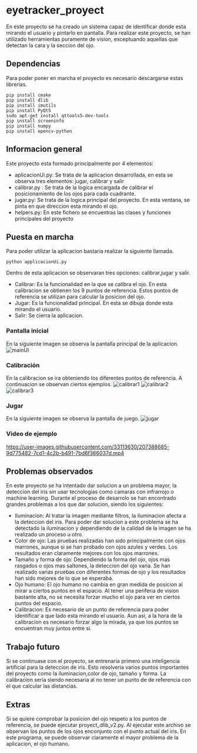 # eyetracker_proyect
En este proyecto se ha creado un sistema capaz de identificar donde esta mirando el usuario y pintarlo en pantalla. Para realizar este proyecto, se han utilizado herramientas puramente de vision, exceptuando aquellas que detectan la cara y la seccion del ojo.
## Dependencias 
Para poder poner en marcha el proyecto es necesario descargarse estas librerias.
```
pip install cmake
pip install dlib
pip install imutils
pip install PyQt5
sudo apt-get install qttools5-dev-tools
pip install screeninfo
pip install numpy
pip install opencv-python
```
## Informacion general
Este proyecto esta formado principalmente por 4 elementos:
* aplicacionUi.py: Se trata de la aplicacion desarrollada, en esta se observa tres elementos: jugar, calibrar y salir
* calibrar.py : Se trata de la logica encargada de calibrar el posicionamiento de los ojos para cada cuadrante.
* jugar.py: Se trata de la logica principal del proyecto. En esta ventana, se pinta en que direccion esta mirando el ojo.
* helpers.py: En este fichero se encuentras las clases y funciones principales del proyecto

## Puesta en marcha
Para poder utilizar la aplicacion bastaria realizar la siguiente llamada.
```
python applicacionUi.py
```
Dentro de esta aplicacion se observaran tres opciones: calibrar,jugar y salir.
* Calibrar: Es la funcionalidad en la que se calibra el ojo. En esta calibracion se obtienen los 9 puntos de referencia. Estos puntos de referencia se utilizan para calcular la posicion del ojo.
* Jugar: Es la funcionalidad principal. En esta se dibuja donde esta mirando el usuario.
* Salir: Se cierra la aplicacion.
### Pantalla inicial
En la siguiente imagen se observa la pantalla principal de la aplicacion.
![mainUI](https://user-images.githubusercontent.com/33113630/207388458-93484efd-a910-4184-9018-ced69e24e257.png)
### Calibración
En la calibracion se ira obteniendo los diferentes puntos de referencia. A continuacion se observan ciertos ejemplos.
![calibrar1](https://user-images.githubusercontent.com/33113630/207388602-73d953d5-9ebf-49cd-922f-807368acecdc.png)
![calibrar2](https://user-images.githubusercontent.com/33113630/207388615-1b05d63b-3b8e-4039-bc3c-09d06e006e0e.png)
![calibrar3](https://user-images.githubusercontent.com/33113630/207388625-17834f9a-6d17-4c20-8268-0d5c688cc53c.png)
### Jugar
En la siguiente imagen se observa la pantalla de juego.
![jugar](https://user-images.githubusercontent.com/33113630/207388658-8e9c3cc8-459a-466d-9fcd-0d3ce71740e9.png)
### Video de ejemplo
https://user-images.githubusercontent.com/33113630/207388685-9d775482-7cd1-4c2b-b491-7bd6f366037d.mp4

## Problemas observados
En este proyecto se ha intentado dar solucion a un problema mayor, la deteccion del iris sin usar tecnologias como camaras con infrarrojo o machine learning. Durante el proceso de desarrolo se han encontrado grandes problemas a los que dar solucion, siendo los siguientes:
* Iluminacion: Al tratar la imagen mediante filtros, la iluminacion afecta a la deteccion del iris. Para poder dar solucion a este problema se ha detectado la iluminacion y dependiendo de la calidad de la imagen se ha realizado un proceso u otro.
* Color de ojo: Las pruebas realizadas han sido principalmente con ojos marrones, aunque si se han probado con ojos azules y verdes. Los resultados eran claramente mejores con los ojos marrones.
* Tamaño y forma de ojo: Dependiendo la forma del ojo, ojos mas rasgados o ojos mas saltones, la deteccion del ojo varia. Se han realizado varias pruebas con diferentes formas de ojo y los resultados han sido mejores de lo que se esperaba.
* Ojo humano: El ojo humano no cambia en gran medida de posicion al mirar a ciertos puntos en el espacio. Al tener una periferia de vision bastante alta, no se necesita forzar mucho el ojo para ver en ciertos puntos del espacio.
* Calibracion: Es necesario de un punto de referencia para poder identificar a que lado esta mirando el usuario. Aun asi, a la hora de la calibracion es necesario forzar algo la mirada, ya que los puntos se encuentran muy juntos entre si.
## Trabajo futuro
Si se continuase con el proyecto, se entrenaria primero una inteligencia artificial para la deteccion de iris. Esto resolveria varios puntos importantes del proyecto como la iluminacion,color de ojo, tamaño y forma. La calibracion seria siendo necesaria al no tener un punto de de referencia con el que calcular las distancias.
## Extras
Si se quiere comprobar la posicion del ojo respeto a los puntos de referencia, se puede ejecutar proyect_dlib_v2.py. Al ejecutar este archivo se observan los puntos de los ojos enconjunto con el punto actual del iris. En este programa, se puede observar claramente el mayor problema de la aplicacion, el ojo humano.
